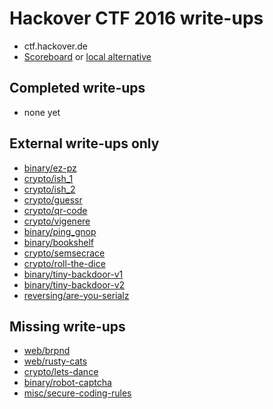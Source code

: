 # Hackover CTF 2016 write-ups

* ctf.hackover.de
* [Scoreboard](https://ctf.hackover.de/ranking/) or [local alternative](scoreboard.txt)

## Completed write-ups

* none yet

## External write-ups only

* [binary/ez-pz](binary/ez-pz)
* [crypto/ish_1](crypto/ish_1)
* [crypto/ish_2](crypto/ish_2)
* [crypto/guessr](crypto/guessr)
* [crypto/qr-code](crypto/qr-code)
* [crypto/vigenere](crypto/vigenere)
* [binary/ping_gnop](binary/ping_gnop)
* [binary/bookshelf](binary/bookshelf)
* [crypto/semsecrace](crypto/semsecrace)
* [crypto/roll-the-dice](crypto/roll-the-dice)
* [binary/tiny-backdoor-v1](binary/tiny-backdoor-v1)
* [binary/tiny-backdoor-v2](binary/tiny-backdoor-v2)
* [reversing/are-you-serialz](reversing/are-you-serialz)

## Missing write-ups

* [web/brpnd](web/brpnd)
* [web/rusty-cats](web/rusty-cats)
* [crypto/lets-dance](crypto/lets-dance)
* [binary/robot-captcha](binary/robot-captcha)
* [misc/secure-coding-rules](misc/secure-coding-rules)
